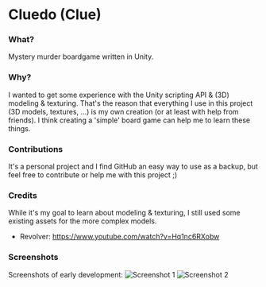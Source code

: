 # Cluedo (Clue)

### What?
Mystery murder boardgame written in Unity.

### Why?
I wanted to get some experience with the Unity scripting API & (3D) modeling & texturing.
That's the reason that everything I use in this project (3D models, textures, ...) is my own creation (or at least with help from friends). I think creating a 'simple' board game can help me to learn these things.

### Contributions
It's a personal project and I find GitHub an easy way to use as a backup, but feel free to contribute or help me with this project ;)

### Credits
While it's my goal to learn about modeling & texturing, I still used some existing assets for the
more complex models.

- Revolver: https://www.youtube.com/watch?v=Hq1nc6RXobw

### Screenshots
Screenshots of early development:
![Screenshot 1](http://imgur.com/a/yrvNx)
![Screenshot 2](http://imgur.com/a/jIL9P)
